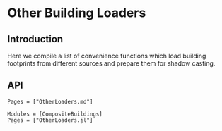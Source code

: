 # Other Building Loaders
## Introduction
Here we compile a list of convenience functions which load building footprints from different sources and prepare them for shadow casting.

## API

```@index
Pages = ["OtherLoaders.md"]
```

```@autodocs
Modules = [CompositeBuildings]
Pages = ["OtherLoaders.jl"]
```